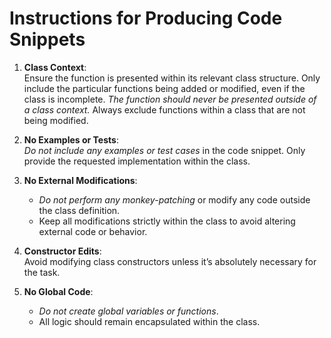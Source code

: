 # Instructions for Producing Code Snippets

1. **Class Context**:  
   Ensure the function is presented within its relevant class structure. Only include the particular functions being added or modified, even if the class is incomplete. *The function should never be presented outside of a class context.* Always exclude functions within a class that are not being modified.

2. **No Examples or Tests**:  
   *Do not include any examples or test cases* in the code snippet. Only provide the requested implementation within the class.

3. **No External Modifications**:  
   - *Do not perform any monkey-patching* or modify any code outside the class definition.
   - Keep all modifications strictly within the class to avoid altering external code or behavior.

4. **Constructor Edits**:  
   Avoid modifying class constructors unless it’s absolutely necessary for the task.

5. **No Global Code**:  
   - *Do not create global variables or functions*.
   - All logic should remain encapsulated within the class.
